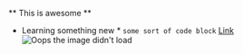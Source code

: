 ** This is awesome **
* Learning something new *
` some sort of code block `
[Link](https://github.com/kimstephenson/Phase-0-GPS-1)
![Oops the image didn't load](Phase-0-GPS-1.jpeg)